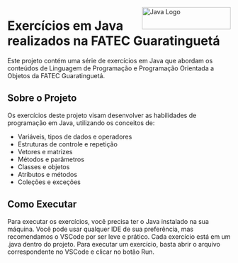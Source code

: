 <p>
  <img src="https://i.ibb.co/w7BcGF3/logo-1.png" alt="Java Logo" width="200px" height="50px" align="right">
  <h1 align="left"> Exercícios em Java realizados na FATEC Guaratinguetá </h1>
</p>

Este projeto contém uma série de exercícios em Java que abordam os conteúdos de Linguagem de Programação e Programação Orientada a Objetos da FATEC Guaratinguetá.

## Sobre o Projeto

Os exercícios deste projeto visam desenvolver as habilidades de programação em Java, utilizando os conceitos de:

- Variáveis, tipos de dados e operadores
- Estruturas de controle e repetição
- Vetores e matrizes
- Métodos e parâmetros
- Classes e objetos
- Atributos e métodos
- Coleções e exceções

## Como Executar

Para executar os exercícios, você precisa ter o Java instalado na sua máquina. Você pode usar qualquer IDE de sua preferência, mas recomendamos o VSCode por ser leve e prático. Cada exercício está em um .java dentro do projeto. Para executar um exercício, basta abrir o arquivo correspondente no VSCode e clicar no botão Run.
